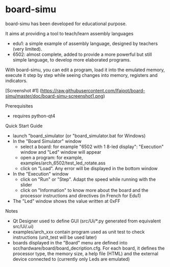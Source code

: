 # board-simu

board-simu has been developed for educational purpose.

It aims at providing a tool to teach/learn assembly languages
* edu1: a simple example of assembly language, designed by teachers (very limited).
* 6502: almost complete, added to provide a more powerful but still simple language, to develop more elaborated programs.

With board-simu, you can edit a program, load it into the emulated memory, execute it step by step while seeing changes into memory, registers and indicators.

[Screenshot #1] (https://raw.githubusercontent.com/lfaipot/board-simu/master/doc/board-simu-screenshot1.png)

Prerequisites
* requires python-qt4

Quick Start Guide
* launch "board_simulator (or "board_simulator.bat for Windows)
* In the "Board Simulator" window
    * select a board: for example "6502 with 1 8-led display": "Execution" window and "Led" window will appear
    * open a program: for example, examples/arch_6502/test_led_rotate.ass
    * click on "Load". Any error will be displayed in the bottom window
* In the "Execution" window
    * click on "Run" or "Step". Adapt the speed while running with the slider
    * click on "Information" to know more about the board and the processor instructions and directives (in French for Edu1)
* The "Led" window shows the value written at 0xFF

Notes
* Qt Designer used to define GUI (src/Ui/*.py generated from equivalent src/Ui/.ui)
* examples/arch_xxx contain program used as unit test to check instructions (unit_test will be used later)
* boards displayed in the "Board" menu are defined into scr/hardware/board/board_decription.cfg. For each board, it defines the processor type, the memory size, a help file (HTML) and the external device connected to (currently only Leds are emulated)

